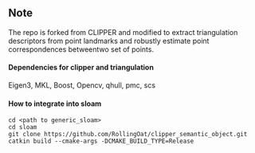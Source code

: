 ## Note
The repo is forked from CLIPPER and modified to extract triangulation descriptors from point landmarks and robustly estimate point correspondences betweentwo set of points. 


#### Dependencies for clipper and triangulation
Eigen3, MKL, Boost, Opencv, qhull, pmc, scs

#### How to integrate into sloam
```
cd <path to generic_sloam>
cd sloam
git clone https://github.com/RollingOat/clipper_semantic_object.git
catkin build --cmake-args -DCMAKE_BUILD_TYPE=Release
```